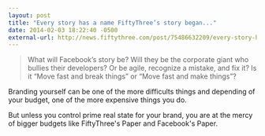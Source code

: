 ```yaml
---
layout: post
title: "Every story has a name FiftyThree’s story began..."
date: 2014-02-03 18:22:40 -0500
external-url: http://news.fiftythree.com/post/75486632209/every-story-has-a-name-fiftythrees-story-began?new_url=true
---
```


> What will Facebook’s story be? Will they be the corporate giant who bullies their developers? Or be agile, recognize a mistake, and fix it? Is it “Move fast and break things” or “Move fast and make things”?

Branding yourself can be one of the more difficults things and depending
of your budget, one of the more expensive things you do.

But unless you control prime real state for your brand, you are at the
mercy of bigger budgets like FiftyThree's Paper and Facebook's Paper.


